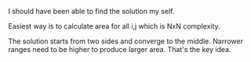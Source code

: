 I should have been able to find the solution my self.

Easiest way is to calculate area for all i,j which is NxN complexity.

The solution starts from two sides and converge to the middle. Narrower ranges need to be higher to produce larger area. That's the key idea.
